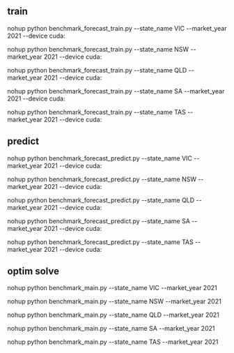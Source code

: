 ## train

nohup python benchmark_forecast_train.py --state_name VIC --market_year 2021 --device cuda:

nohup python benchmark_forecast_train.py --state_name NSW --market_year 2021 --device cuda:

nohup python benchmark_forecast_train.py --state_name QLD --market_year 2021 --device cuda:

nohup python benchmark_forecast_train.py --state_name SA --market_year 2021 --device cuda:

nohup python benchmark_forecast_train.py --state_name TAS --market_year 2021 --device cuda:


## predict 

nohup python benchmark_forecast_predict.py --state_name VIC --market_year 2021 --device cuda:

nohup python benchmark_forecast_predict.py --state_name NSW --market_year 2021 --device cuda:

nohup python benchmark_forecast_predict.py --state_name QLD --market_year 2021 --device cuda:

nohup python benchmark_forecast_predict.py --state_name SA --market_year 2021 --device cuda:

nohup python benchmark_forecast_predict.py --state_name TAS --market_year 2021 --device cuda:


## optim solve 

nohup python benchmark_main.py --state_name VIC --market_year 2021

nohup python benchmark_main.py --state_name NSW --market_year 2021

nohup python benchmark_main.py --state_name QLD --market_year 2021

nohup python benchmark_main.py --state_name SA --market_year 2021

nohup python benchmark_main.py --state_name TAS --market_year 2021
